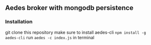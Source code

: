 ## Aedes broker with mongodb persistence
### Installation
git clone this repository 
make sure to install aedes-cli `npm install -g aedes-cli` 
run `aedes -c index.js` in terminal 